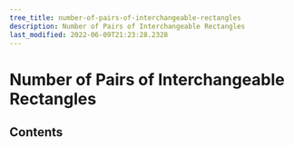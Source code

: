 ```yaml
---
tree_title: number-of-pairs-of-interchangeable-rectangles
description: Number of Pairs of Interchangeable Rectangles
last_modified: 2022-06-09T21:23:28.2328
---
```


# Number of Pairs of Interchangeable Rectangles

## Contents

